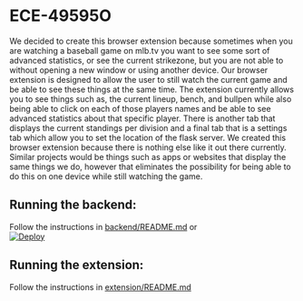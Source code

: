 # ECE-49595O
We decided to create this browser extension because sometimes when you are watching a baseball game on mlb.tv you want to see some sort of advanced statistics, or see the current strikezone, but you are not able to without opening a new window or using another device. Our browser extension is designed to allow the user to still watch the current game and be able to see these things at the same time. The extension currently allows you to see things such as, the current lineup, bench, and bullpen while also being able to click on each of those players names and be able to see advanced statistics about that specific player. There is another tab that displays the current standings per division and a final tab that is a settings tab which allow you to set the location of the flask server. We created this browser extension because there is nothing else like it out there currently. Similar projects would be things such as apps or websites that display the same things we do, however that eliminates the possibility for being able to do this on one device while still watching the game. 

## Running the backend:
Follow the instructions in [backend/README.md](backend/README.md) or  
[![Deploy](https://www.herokucdn.com/deploy/button.svg)](https://heroku.com/deploy)
## Running the extension:
Follow the instructions in [extension/README.md](extension/README.md)
